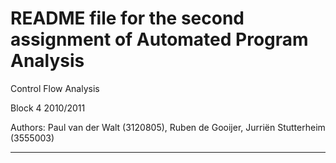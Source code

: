 README file for the second assignment of Automated Program Analysis
===================================================================

Control Flow Analysis

Block 4 2010/2011

Authors: Paul van der Walt (3120805), Ruben de Gooijer, Jurriën
Stutterheim (3555003)

---------------------------------------



